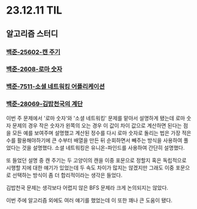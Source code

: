 # 23.12.11 TIL

## 알고리즘 스터디

### [백준-25602-캔 주기](https://www.acmicpc.net/problem/25602)

### [백준-2608-로마 숫자](https://www.acmicpc.net/problem/2608)

### [백준-7511-소셜 네트워킹 어플리케이션](https://www.acmicpc.net/problem/7511)

### [백준-28069-김밥천국의 계단](https://www.acmicpc.net/problem/28069)

이번 주 문제에서 '로마 숫자'와 '소셜 네트워킹' 문제를 맡아서 설명하게 됐는데 로마 숫자 문제의 경우 작은 숫자가 왼쪽의 오는 경우 이 값이 차이 값으로 계산하면 된다는 점을 모든 예를 보여주며 설명했고 계산된 정수를 다시 로마 숫자로 돌리는 법은 가장 적은 수를 활용해야하기에 큰 수부터 배열을 만든 뒤 순회하면서 빼주는 방식을 사용하여 풀었다는 것을 설명했다. 소셜 네트워킹은 유니온-파인드를 사용하여 간단히 설명했다.

또 들었던 설명 중 캔 주기는 두 고양이의 캔을 이중 포문으로 정할지 혹은 독립적으로 시행할 지에 대한 얘기가 있었는데 두 속도 차이가 많지는 않겠지만 그래도 이중 포문으로 선택하는 방식이 좀 더 합리적이라는 생각은 들었다.

김밥천국 문제는 생각보다 어렵지 않은 BFS 문제라 크게 논의되지는 않았다.

이번 주에 알고리즘 외에도 여러 얘기를 했었는데 이 또한 꽤나 큰 도움이 됐다.

